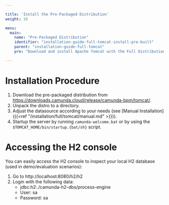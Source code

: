 ```yaml
---

title: 'Install the Pre-Packaged Distribution'
weight: 10

menu:
  main:
    name: "Pre-Packaged Distribution"
    identifier: "installation-guide-full-tomcat-install-pre-built"
    parent: "installation-guide-full-tomcat"
    pre: "Download and install Apache Tomcat with the Full Distribution pre-deployed and pre-configured."

---
```


# Installation Procedure

1.  Download the pre-packaged distribution from https://downloads.camunda.cloud/release/camunda-bpm/tomcat/.
2.  Unpack the distro to a directory.
3.  Adjust the datasource according to your needs (see [Manual Installation]({{<ref "/installation/full/tomcat/manual.md" >}})).
4.  Startup the server by running `camunda-welcome.bat` or by using the `$TOMCAT_HOME/bin/startup.{bat/sh}` script.


# Accessing the H2 console

You can easily access the H2 console to inspect your local H2 database (used in demo/evaluation scenarios):

1.  Go to http://localhost:8080/h2/h2
2.  Login with the following data:
    *   jdbc:h2:./camunda-h2-dbs/process-engine
    *   User: sa
    *   Password: sa